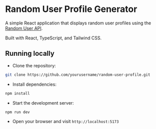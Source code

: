 # Random User Profile Generator

A simple React application that displays random user profiles using the [Random User API](https://randomuser.me/).

Built with React, TypeScript, and Tailwind CSS.

## Running locally

- Clone the repository:

```bash
git clone https://github.com/yourusername/random-user-profile.git
```

- Install dependencies:

```bash
npm install
```

- Start the development server:

```bash
npm run dev
```

- Open your browser and visit `http://localhost:5173`
